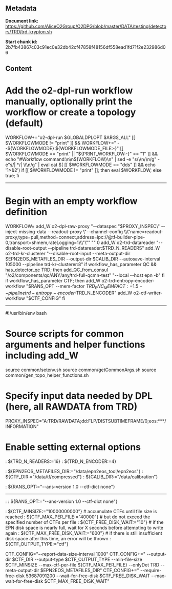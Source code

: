 ## Metadata

**Document link:** https://github.com/AliceO2Group/O2DPG/blob/master/DATA/testing/detectors/TRD/trd-krypton.sh

**Start chunk id:** 2b7fb43867c03c91ec0e32db42cf47858f48156df558ead1fd71f2e232986d06

## Content

# Add the o2-dpl-run workflow manually, optionally print the workflow or create a topology (default)
WORKFLOW+="o2-dpl-run $GLOBALDPLOPT $ARGS_ALL"
[[ $WORKFLOWMODE != "print" ]] && WORKFLOW+=" --${WORKFLOWMODE} ${WORKFLOWMODE_FILE:-}"
[[ $WORKFLOWMODE == "print" || "${PRINT_WORKFLOW:-}" == "1" ]] && echo "#Workflow command:\n\n${WORKFLOW}\n" | sed -e "s/\\\\n/\n/g" -e"s/| */| \\\\\n/g" | eval cat $( [[ $WORKFLOWMODE == "dds" ]] && echo '1>&2')
if [[ $WORKFLOWMODE != "print" ]]; then eval $WORKFLOW; else true; fi

---

# Begin with an empty workflow definition
WORKFLOW=
add_W o2-dpl-raw-proxy "--dataspec \"$PROXY_INSPEC\" --inject-missing-data --readout-proxy \"--channel-config \\\"name=readout-proxy,type=pull,method=connect,address=ipc://@tf-builder-pipe-0,transport=shmem,rateLogging=1\\\"\"" "" 0
add_W o2-trd-datareader "--disable-root-output --pipeline trd-datareader:$TRD_N_READERS"
add_W o2-trd-kr-clusterer "--disable-root-input --meta-output-dir $EPN2EOS_METAFILES_DIR --output-dir $CALIB_DIR --autosave-interval 105000 --pipeline trd-kr-clusterer:8"
if workflow_has_parameter QC && has_detector_qc TRD; then
  add_QC_from_consul "/o2/components/qc/ANY/any/trd-full-qcmn-test" "--local --host epn -b"
fi
if workflow_has_parameter CTF; then
  add_W o2-trd-entropy-encoder-workflow "$RANS_OPT --mem-factor ${TRD_ENC_MEMFACT:-1.5} --pipeline trd-entropy-encoder:$TRD_N_ENCODER"
  add_W o2-ctf-writer-workflow "$CTF_CONFIG"
fi

---

#!/usr/bin/env bash

# Source scripts for common arguments and helper functions including add_W
source common/setenv.sh
source common/getCommonArgs.sh
source common/gen_topo_helper_functions.sh


# Specify input data needed by DPL (here, all RAWDATA from TRD)
PROXY_INSPEC="A:TRD/RAWDATA;dd:FLP/DISTSUBTIMEFRAME/0;eos:***/INFORMATION"

# Enable setting external options

: ${TRD_N_READERS:=16}
: ${TRD_N_ENCODER:=4}

: ${EPN2EOS_METAFILES_DIR:="/data/epn2eos_tool/epn2eos"}
: ${CTF_DIR:="/data/tf/compressed"}
: ${CALIB_DIR:="/data/calibration"}

: ${RANS_OPT:="--ans-version 1.0 --ctf-dict none"}

---

:
    : ${RANS_OPT:="--ans-version 1.0 --ctf-dict none"}

: ${CTF_MINSIZE:="10000000000"}       # accumulate CTFs until file size is reached
: ${CTF_MAX_PER_FILE:="40000"}        # but do not exceed the specified number of CTFs per file
: ${CTF_FREE_DISK_WAIT:="10"}         # if the EPN disk space is nearly full, wait for X seconds before attempting to write again
: ${CTF_MAX_FREE_DISK_WAIT:="600"}    # if there is still insufficient disk space after this time, an error will be thrown
: ${CTF_OUTPUT_TYPE:="ctf"}

CTF_CONFIG="--report-data-size-interval 1000"
CTF_CONFIG+=" --output-dir $CTF_DIR --output-type $CTF_OUTPUT_TYPE --min-file-size $CTF_MINSIZE --max-ctf-per-file ${CTF_MAX_PER_FILE} --onlyDet TRD --meta-output-dir $EPN2EOS_METAFILES_DIR"
CTF_CONFIG+=" --require-free-disk 53687091200 --wait-for-free-disk $CTF_FREE_DISK_WAIT --max-wait-for-free-disk $CTF_MAX_FREE_DISK_WAIT"